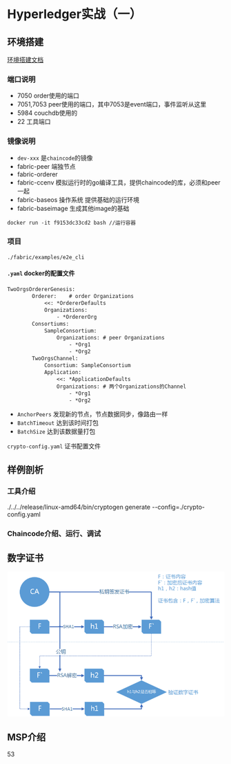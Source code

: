 # Hyperledger实战（一）

## 环境搭建

[环境搭建文档](https://github.com/xinbingliang/blockchain.git)

### 端口说明

* 7050 order使用的端口
* 7051,7053 peer使用的端口，其中7053是event端口，事件监听从这里
* 5984 couchdb使用的
* 22 工具端口

### 镜像说明

* `dev-xxx` 是`chaincode`的镜像
* fabric-peer 端独节点
* fabric-orderer 
* fabric-ccenv 模拟运行时的go编译工具，提供chaincode的库，必须和peer一起
* fabric-baseos 操作系统   提供基础的运行环境
* fabric-baseimage 生成其他image的基础

````
docker run -it f9153dc33cd2 bash //运行容器
````

### 项目

`./fabric/examples/e2e_cli`

#### `.yaml` docker的配置文件

````
TwoOrgsOrdererGenesis:
        Orderer:	# order Organizations
            <<: *OrdererDefaults
            Organizations:
                - *OrdererOrg
        Consortiums:
            SampleConsortium:
                Organizations: # peer Organizations
                    - *Org1
                    - *Org2
        TwoOrgsChannel:
            Consortium: SampleConsortium
            Application:
                <<: *ApplicationDefaults
                Organizations: # 两个Organizations的Channel
                    - *Org1
                    - *Org2
````

* `AnchorPeers` 发现新的节点，节点数据同步，像路由一样 
* `BatchTimeout` 达到该时间打包
* `BatchSize` 达到该数据量打包

`crypto-config.yaml` 证书配置文件

## 样例剖析

### 工具介绍

./../../release/linux-amd64/bin/cryptogen generate --config=./crypto-config.yaml

### Chaincode介绍、运行、调试



## 数字证书

![](./images/证书签发.png)



## MSP介绍





53